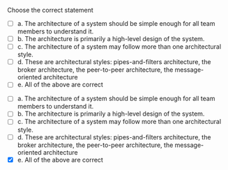 <panel header=":lock::key: Choose the correct statement.">
<question>

Choose the correct statement

- [ ] a. The architecture of a system should be simple enough for all team members to understand it.
- [ ] b. The architecture is primarily a high-level design of the system.
- [ ] c. The architecture of a system may follow more than one architectural style.
- [ ] d. These are architectural styles: pipes-and-filters architecture, the broker architecture, the peer-to-peer architecture, the message-oriented architecture
- [ ] e. All of the above are correct

<div slot="answer">

- [ ] a. The architecture of a system should be simple enough for all team members to understand it.
- [ ] b. The architecture is primarily a high-level design of the system.
- [ ] c. The architecture of a system may follow more than one architectural style.
- [ ] d. These are architectural styles: pipes-and-filters architecture, the broker architecture, the peer-to-peer architecture, the message-oriented architecture
- [x] e. All of the above are correct

</div>
</question>
</panel>
